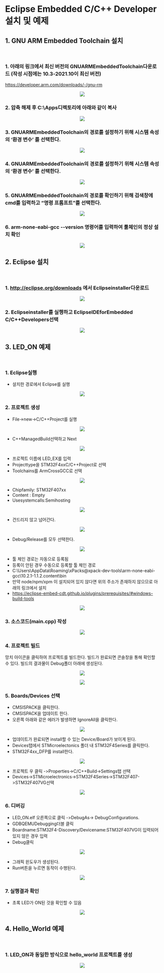 # Eclipse Embedded C/C++ Developer 설치 및 예제

## 1. GNU ARM Embedded Toolchain 설치
</br>

### 1. 아래의 링크에서 최신 버전의 GNUARMEmbeddedToolchain다운로드 (작성 시점에는 10.3-2021.10이 최신 버전)

https://developer.arm.com/downloads/-/gnu-rm

<p align="center">
 <img src = "./Eclipse_Install_Picture/GAET_1.JPG">
</p>

### 2. 압축 해제 후 C:\Apps디렉토리에 아래와 같이 복사

<p align="center">
 <img src = "./Eclipse_Install_Picture/GAET_2.JPG">
</p>

### 3. GNUARMEmbeddedToolchain의 경로를 설정하기 위해 시스템 속성의 ‘환경 변수’ 를 선택한다.

<p align="center">
 <img src = "./Eclipse_Install_Picture/GAET_3.JPG">
</p>

### 4. GNUARMEmbeddedToolchain의 경로를 설정하기 위해 시스템 속성의 ‘환경 변수’ 를 선택한다.

<p align="center">
 <img src = "./Eclipse_Install_Picture/GAET_4.JPG">
</p>

### 5. GNUARMEmbeddedToolchain의 경로를 확인하기 위해 검색창에 cmd를 입력하고 “명령 프롬프트”를 선택한다.

<p align="center">
 <img src = "./Eclipse_Install_Picture/GAET_5.JPG">
</p>

### 6. arm-none-eabi-gcc --version 명령어를 입력하여 툴체인의 정상 설치 확인

<p align="center">
 <img src = "./Eclipse_Install_Picture/GAET_6.JPG">
</p>

## 2. Eclipse 설치
</br>

### 1. http://eclipse.org/downloads 에서 Eclipseinstaller다운로드

<p align="center">
 <img src = "./Eclipse_Install_Picture/EI_1.JPG">
</p>

### 2. Eclipseinstaller를 실행하고 EclipseIDEforEmbedded C/C++Developers선택

<p align="center">
 <img src = "./Eclipse_Install_Picture/EI_2.JPG">
</p>

## 3. LED_ON 예제
</br>

### 1. Eclipse실행

* 설치한 경로에서 Eclipse를 실행

<p align="center">
 <img src = "./Eclipse_Install_Picture/LO_1.JPG">
</p>


### 2. 프로젝트 생성

* File->new->C/C++Project를 실행

<p align="center">
 <img src = "./Eclipse_Install_Picture/LO_2.JPG">
</p>

* C++ManagedBuild선택하고 Next

<p align="center">
 <img src = "./Eclipse_Install_Picture/LO_3.JPG">
</p>

* 프로젝트 이름에 LED_EX를 입력
* Projecttype을 STM32F4xxC/C++Project로 선택
* Toolchains를 ArmCrossGCC로 선택

<p align="center">
 <img src = "./Eclipse_Install_Picture/LO_4.JPG">
</p>

* Chipfamily: STM32F407xx
* Content : Empty
* Usesystemcalls:Semihosting

<p align="center">
 <img src = "./Eclipse_Install_Picture/LO_5.JPG">
</p>

* 건드리지 않고 넘어간다.

<p align="center">
 <img src = "./Eclipse_Install_Picture/LO_6.JPG">
</p>

* Debug/Release를 모두 선택한다.

<p align="center">
 <img src = "./Eclipse_Install_Picture/LO_7.JPG">
</p>

* 툴 체인 경로는 자동으로 등록됨
* 등록이 안된 경우 수동으로 등록할 툴 체인 경로
* C:\Users\AppData\Roaming\xPacks\@xpack-dev-tools\arm-none-eabi-gcc\10.2.1-1.1.2\.content\bin
* 만약 node/npm/xpm 이 설치되어 있지 않다면 위의 주소가 존재하지 않으므로 아래의 링크에서 설치
* https://eclipse-embed-cdt.github.io/plugins/prerequisites/#windows-build-tools

<p align="center">
 <img src = "./Eclipse_Install_Picture/LO_8.JPG">
</p>

### 3. 소스코드(main.cpp) 작성

<p align="center">
 <img src = "./Eclipse_Install_Picture/LO_9.JPG">
</p>


### 4. 프로젝트 빌드
망치 아이콘을 클릭하여 프로젝트를 빌드한다.
빌드가 완료되면 콘솔창을 통해 확인할 수 있다.
빌드의 결과물이 Debug폴더 아래에 생성된다.

<p align="center">
 <img src = "./Eclipse_Install_Picture/LO_10.JPG">
</p>

<p align="center">
 <img src = "./Eclipse_Install_Picture/LO_11.JPG">
</p>

### 5. Boards/Devices 선택

* CMSISPACK을 클릭한다.
* CMSISPACK을 업데이트 한다.
* 오른쪽 아래와 같은 에러가 발생하면 IgnoreAll을 클릭한다.

<p align="center">
 <img src = "./Eclipse_Install_Picture/LO_12.JPG">
</p>

* 업데이트가 완료되면 install할 수 있는 Device/Board가 보이게 된다.
* Devices탭에서 STMicroelectonics 폴더 내 STM32F4Series를 클릭한다.
* STM32F4xx_DFP를 install한다.

<p align="center">
 <img src = "./Eclipse_Install_Picture/LO_13.JPG">
</p>

* 프로젝트 우 클릭 ->Properties->C/C++Build->Settings탭 선택
* Devices->STMicroelectronics->STM32F4Series->STM32F407->STM32F407VG선택

<p align="center">
 <img src = "./Eclipse_Install_Picture/LO_14.JPG">
</p>

### 6. 디버깅

* LED_ON.elf 오른쪽으로 클릭 ->DebugAs-> DebugConfigurations.
* GDBQEMUDebugging더블 클릭
* Boardname:STM32F4-Discovery/Devicename:STM32F407VG이 입력되어 있지 않은 경우 입력
* Debug클릭

<p align="center">
 <img src = "./Eclipse_Install_Picture/LO_14.JPG">
</p>

* 그래픽 윈도우가 생성된다.
* Run버튼을 누르면 동작이 수행된다.

<p align="center">
 <img src = "./Eclipse_Install_Picture/LO_15.JPG">
</p>


### 7. 실행결과 확인

* 초록 LED가 ON된 것을 확인할 수 있음

<p align="center">
 <img src = "./Eclipse_Install_Picture/LO_L1.JPG">
</p>

## 4. Hello_World 예제
</br>

### 1. LED_ON과 동일한 방식으로 hello_world 프로젝트를 생성

<p align="center">
 <img src = "./Eclipse_Install_Picture/LO_L2.JPG">
</p>
